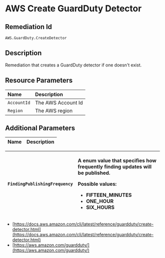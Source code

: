 # AWS Create GuardDuty Detector

## Remediation Id

`AWS.GuardDuty.CreateDetector`

## Description

Remediation that creates a GuardDuty detector if one doesn't exist.

## Resource Parameters

| Name | Description |
| :--- | :--- |
| `AccountId` | The AWS Account Id |
| `Region` | The AWS region |

## Additional Parameters

| Name | Description |
| :--- | :--- |


<table>
  <thead>
    <tr>
      <th style="text-align:left"><code>FindingPublishingFrequency</code>
      </th>
      <th style="text-align:left">
        <p>A enum value that specifies how frequently finding updates will be published.</p>
        <p>Possible values:</p>
        <ul>
          <li>FIFTEEN_MINUTES</li>
          <li>ONE_HOUR</li>
          <li>SIX_HOURS</li>
        </ul>
      </th>
    </tr>
  </thead>
  <tbody></tbody>
</table>

* [https://docs.aws.amazon.com/cli/latest/reference/guardduty/create-detector.html](https://docs.aws.amazon.com/cli/latest/reference/guardduty/create-detector.html)
* [https://aws.amazon.com/guardduty/](https://aws.amazon.com/guardduty/)

